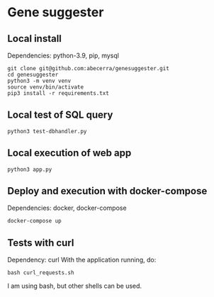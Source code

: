 # Gene suggester

## Local install
Dependencies: python-3.9, pip, mysql
```
git clone git@github.com:abecerra/genesuggester.git
cd genesuggester
python3 -m venv venv 
source venv/bin/activate
pip3 install -r requirements.txt
```

## Local test of SQL query
```
python3 test-dbhandler.py
```

## Local execution of web app
```
python3 app.py
```

## Deploy and execution with docker-compose
Dependencies: docker, docker-compose
```
docker-compose up
```

## Tests with curl
Dependency: curl
With the application running, do:
```
bash curl_requests.sh
```
I am using bash, but other shells can be used.
